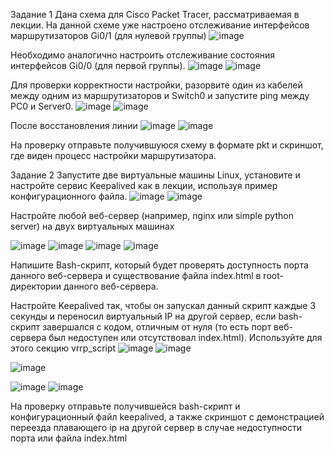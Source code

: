Задание 1
Дана схема для Cisco Packet Tracer, рассматриваемая в лекции.
На данной схеме уже настроено отслеживание интерфейсов маршрутизаторов Gi0/1 (для нулевой группы)
![image](https://github.com/AlexanderSchelokov/Disaster-recovery-Keepalived-hw/assets/121572590/436fe587-a5f1-49f0-a3a2-d2eba3ce8b84)

Необходимо аналогично настроить отслеживание состояния интерфейсов Gi0/0 (для первой группы).
![image](https://github.com/AlexanderSchelokov/Disaster-recovery-Keepalived-hw/assets/121572590/e18022e0-8e7b-4a74-9861-4f46013f6eb8)
![image](https://github.com/AlexanderSchelokov/Disaster-recovery-Keepalived-hw/assets/121572590/2ac409b0-0fa2-41dd-88e6-ede4f76ede87)

Для проверки корректности настройки, разорвите один из кабелей между одним из маршрутизаторов и Switch0 и запустите ping между PC0 и Server0.
![image](https://github.com/AlexanderSchelokov/Disaster-recovery-Keepalived-hw/assets/121572590/5071c2e0-205b-43c9-b9b3-1fb700edca6e)
![image](https://github.com/AlexanderSchelokov/Disaster-recovery-Keepalived-hw/assets/121572590/0a8f844c-7ee5-4ecb-a936-da5516e01641)

После восстановления линии
![image](https://github.com/AlexanderSchelokov/Disaster-recovery-Keepalived-hw/assets/121572590/3d5566ac-2c27-447c-9403-8dfb6fdeb826)
![image](https://github.com/AlexanderSchelokov/Disaster-recovery-Keepalived-hw/assets/121572590/0242cd40-5d7e-4d95-95fb-c16e5057d89b)


На проверку отправьте получившуюся схему в формате pkt и скриншот, где виден процесс настройки маршрутизатора.


Задание 2
Запустите две виртуальные машины Linux, установите и настройте сервис Keepalived как в лекции, используя пример конфигурационного файла.
![image](https://github.com/AlexanderSchelokov/Disaster-recovery-Keepalived-hw/assets/121572590/4604fbe8-cbae-48cb-9aa3-26397b671397)
![image](https://github.com/AlexanderSchelokov/Disaster-recovery-Keepalived-hw/assets/121572590/37321972-bdd9-49d4-93f2-aa64cf23794f)

Настройте любой веб-сервер (например, nginx или simple python server) на двух виртуальных машинах

![image](https://github.com/AlexanderSchelokov/Disaster-recovery-Keepalived-hw/assets/121572590/e6a5c5b0-20c3-4613-8fe6-a98871bc560d)
![image](https://github.com/AlexanderSchelokov/Disaster-recovery-Keepalived-hw/assets/121572590/cb30d3ef-1dfb-4b10-b808-aaca3b5c6eab)
![image](https://github.com/AlexanderSchelokov/Disaster-recovery-Keepalived-hw/assets/121572590/6520b392-6bb9-441e-a660-88dff9843b95)
![image](https://github.com/AlexanderSchelokov/Disaster-recovery-Keepalived-hw/assets/121572590/eeda2e8e-214c-4aa6-9a5c-42c99988d649)


Напишите Bash-скрипт, который будет проверять доступность порта данного веб-сервера и существование файла index.html в root-директории данного веб-сервера.

Настройте Keepalived так, чтобы он запускал данный скрипт каждые 3 секунды и переносил виртуальный IP на другой сервер, если bash-скрипт завершался с кодом, отличным от нуля (то есть порт веб-сервера был недоступен или отсутствовал index.html). Используйте для этого секцию vrrp_script
![image](https://github.com/AlexanderSchelokov/Disaster-recovery-Keepalived-hw/assets/121572590/73eca8ae-134c-4b0d-8d62-47e9dda82785)
![image](https://github.com/AlexanderSchelokov/Disaster-recovery-Keepalived-hw/assets/121572590/5a26bd94-edc9-483d-a82b-022f45bd4e39)

![image](https://github.com/AlexanderSchelokov/Disaster-recovery-Keepalived-hw/assets/121572590/8a33d8c9-81af-450d-b01f-fa06a70ff364)



![image](https://github.com/AlexanderSchelokov/Disaster-recovery-Keepalived-hw/assets/121572590/9bba73c2-2b1f-4f20-b151-eb1b25fc2351)
![image](https://github.com/AlexanderSchelokov/Disaster-recovery-Keepalived-hw/assets/121572590/8aeb4105-f41b-43ca-a3aa-40a7dc03fda3)



На проверку отправьте получившейся bash-скрипт и конфигурационный файл keepalived, а также скриншот с демонстрацией переезда плавающего ip на другой сервер в случае недоступности порта или файла index.html

